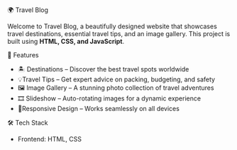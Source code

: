 🌍 Travel Blog

Welcome to Travel Blog, a beautifully designed website that showcases travel destinations, essential travel tips, and an image gallery. This project is built using **HTML, CSS, and JavaScript**.

🌟 Features
- 🏝 Destinations – Discover the best travel spots worldwide  
- 💡Travel Tips – Get expert advice on packing, budgeting, and safety  
- 🖼 Image Gallery – A stunning photo collection of travel adventures  
- 🎞 Slideshow – Auto-rotating images for a dynamic experience  
- 📱Responsive Design – Works seamlessly on all devices  

🛠 Tech Stack
- Frontend: HTML, CSS  


